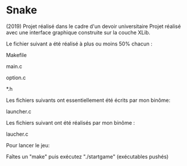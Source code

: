 # Snake
(2019) Projet réalisé dans le cadre d'un devoir universitaire
Projet réalisé avec une interface graphique construite sur la couche XLib.

Le fichier suivant a été réalisé à plus ou moins 50% chacun : 

Makefile

main.c

option.c

*.h



Les fichiers suivants ont essentiellement été écrits par mon binôme: 

launcher.c



Les fichiers suivant ont été réalisés par mon binôme :

laucher.c



Pour lancer le jeu:

Faîtes un "make" puis exécutez "./startgame" (exécutables pushés)
